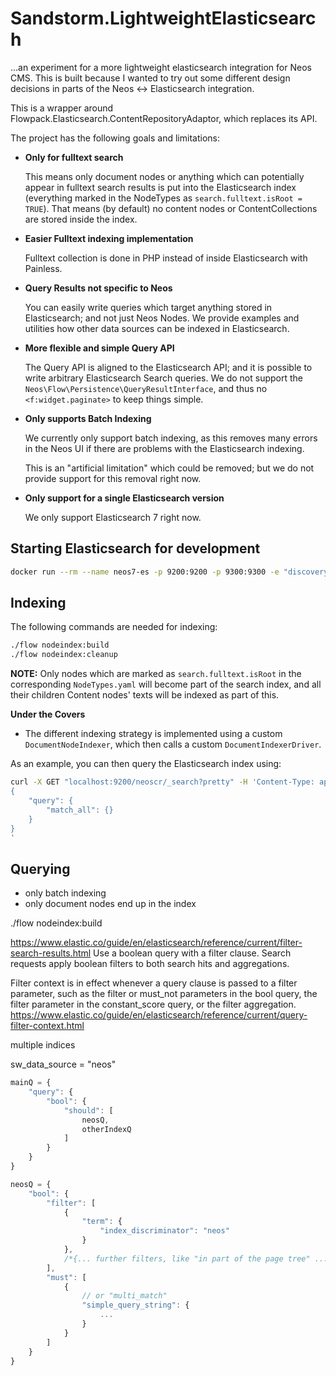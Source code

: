 # Sandstorm.LightweightElasticsearch

...an experiment for a more lightweight elasticsearch integration for Neos CMS. This is built because I wanted
to try out some different design decisions in parts of the Neos <-> Elasticsearch integration.

This is a wrapper around Flowpack.Elasticsearch.ContentRepositoryAdaptor, which replaces its API.

The project has the following goals and limitations:

- **Only for fulltext search**

  This means only document nodes or anything which can potentially appear in fulltext search results is put into
  the Elasticsearch index (everything marked in the NodeTypes as `search.fulltext.isRoot = TRUE`).
  That means (by default) no content nodes or ContentCollections are stored inside the index. 

- **Easier Fulltext indexing implementation**

  Fulltext collection is done in PHP instead of inside Elasticsearch with Painless.

- **Query Results not specific to Neos**

  You can easily write queries which target anything stored in Elasticsearch; and not just Neos Nodes.
  We provide examples and utilities how other data sources can be indexed in Elasticsearch.

- **More flexible and simple Query API**
  
  The Query API is aligned to the Elasticsearch API; and it is possible to write arbitrary Elasticsearch Search
  queries. We do not support the `Neos\Flow\Persistence\QueryResultInterface`, and thus no `<f:widget.paginate>`
  to keep things simple.

- **Only supports Batch Indexing**

  We currently only support batch indexing, as this removes many errors in the Neos UI if there are problems
  with the Elasticsearch indexing.

  This is an "artificial limitation" which could be removed; but we do not provide support for this removal
  right now.

- **Only support for a single Elasticsearch version**

  We only support Elasticsearch 7 right now.

## Starting Elasticsearch for development

```bash
docker run --rm --name neos7-es -p 9200:9200 -p 9300:9300 -e "discovery.type=single-node" docker.elastic.co/elasticsearch/elasticsearch:7.10.2
```

## Indexing

The following commands are needed for indexing:

```bash
./flow nodeindex:build
./flow nodeindex:cleanup
```

**NOTE:** Only nodes which are marked as `search.fulltext.isRoot` in the corresponding `NodeTypes.yaml`
will become part of the search index, and all their children Content nodes' texts will be indexed as part of this.

**Under the Covers**

- The different indexing strategy is implemented using a custom `DocumentNodeIndexer`, which then calls a custom
  `DocumentIndexerDriver`.

As an example, you can then query the Elasticsearch index using:

```bash
curl -X GET "localhost:9200/neoscr/_search?pretty" -H 'Content-Type: application/json' -d'
{
    "query": {
        "match_all": {}
    }
}
'
```

## Querying





- only batch indexing
- only document nodes end up in the index

./flow nodeindex:build

https://www.elastic.co/guide/en/elasticsearch/reference/current/filter-search-results.html
Use a boolean query with a filter clause. Search requests apply boolean filters to both search hits and aggregations.

Filter context is in effect whenever a query clause is passed to a filter parameter, such as the filter or must_not
parameters in the bool query, the filter parameter in the constant_score query, or the filter aggregation.
https://www.elastic.co/guide/en/elasticsearch/reference/current/query-filter-context.html

multiple indices

sw_data_source = "neos"

```js
mainQ = {
    "query": {
        "bool": {
            "should": [
                neosQ,
                otherIndexQ
            ]
        }
    }
}

neosQ = {
    "bool": {
        "filter": [
            {
                "term": {
                    "index_discriminator": "neos"
                }
            },
            /*{... further filters, like "in part of the page tree" ...}*/
        ],
        "must": [
            {
                // or "multi_match"
                "simple_query_string": {
                    ...
                }
            }
        ]
    }
}
```
